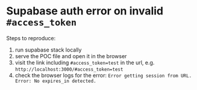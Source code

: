 # Supabase auth error on invalid `#access_token`

Steps to reproduce:

1. run supabase stack locally
2. serve the POC file and open it in the browser
3. visit the link including `#access_token=test` in the url, e.g. `http://localhost:3000/#access_token=test`
4. check the browser logs for the error: `Error getting session from URL. Error: No expires_in detected.`
